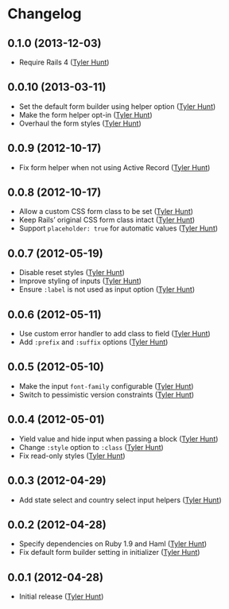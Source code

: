 # Changelog

## 0.1.0 (2013-12-03)

  * Require Rails 4 ([Tyler Hunt][tylerhunt])

## 0.0.10 (2013-03-11)

  * Set the default form builder using helper option ([Tyler Hunt][tylerhunt])
  * Make the form helper opt-in ([Tyler Hunt][tylerhunt])
  * Overhaul the form styles ([Tyler Hunt][tylerhunt])

## 0.0.9 (2012-10-17)

  * Fix form helper when not using Active Record ([Tyler Hunt][tylerhunt])

## 0.0.8 (2012-10-17)

  * Allow a custom CSS form class to be set ([Tyler Hunt][tylerhunt])
  * Keep Rails’ original CSS form class intact ([Tyler Hunt][tylerhunt])
  * Support `placeholder: true` for automatic values ([Tyler Hunt][tylerhunt])

## 0.0.7 (2012-05-19)

  * Disable reset styles ([Tyler Hunt][tylerhunt])
  * Improve styling of inputs ([Tyler Hunt][tylerhunt])
  * Ensure `:label` is not used as input option ([Tyler Hunt][tylerhunt])

## 0.0.6 (2012-05-11)

  * Use custom error handler to add class to field ([Tyler Hunt][tylerhunt])
  * Add `:prefix` and `:suffix` options ([Tyler Hunt][tylerhunt])

## 0.0.5 (2012-05-10)

  * Make the input `font-family` configurable ([Tyler Hunt][tylerhunt])
  * Switch to pessimistic version constraints ([Tyler Hunt][tylerhunt])

## 0.0.4 (2012-05-01)

  * Yield value and hide input when passing a block ([Tyler Hunt][tylerhunt])
  * Change `:style` option to `:class` ([Tyler Hunt][tylerhunt])
  * Fix read-only styles ([Tyler Hunt][tylerhunt])

## 0.0.3 (2012-04-29)

  * Add state select and country select input helpers ([Tyler Hunt][tylerhunt])

## 0.0.2 (2012-04-28)

  * Specify dependencies on Ruby 1.9 and Haml ([Tyler Hunt][tylerhunt])
  * Fix default form builder setting in initializer ([Tyler Hunt][tylerhunt])

## 0.0.1 (2012-04-28)

  * Initial release ([Tyler Hunt][tylerhunt])

[tylerhunt]: https://github.com/tylerhunt
